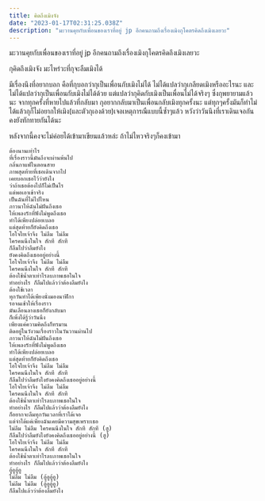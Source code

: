 ```yaml
---
title: คิดถึงเมิงจัง
date: "2023-01-17T02:31:25.038Z"
description: "มะวานคุยกับเพื่อนของเราที่อยู่ jp อีกคนถามถึงเรื่องเมิงกุโคตรคิดถึงเมิงเลยวะ"
---
```


มะวานคุยกับเพื่อนของเราที่อยู่ jp อีกคนถามถึงเรื่องเมิงกุโคตรคิดถึงเมิงเลยวะ

กุคิดถึงเมิงจัง มะไหร่วะที่กุจะลืมเมิงได้

มีเรื่องนึงที่อยากบอก คือที่กุบอกว่ากุเป็นเพื่อนกับเมิงไม่ได้ ไม่ได้แปลว่ากุเกลียดเมิงหรืออะไรนะ และไม่ได้แปลว่ากุเป็นเพื่อนกับเมิงไม่ได้ด้วย
แต่แปลว่ากุคิดกับเมิงเป็นเพื่อนไม่ได้จริงๆ ซึ่งกุพยายามแล้วนะ จากทุกครั้งที่หายไปแล้วที่กลับมา กุอยากกลับมาเป็นเพื่อนกลับเมิงทุกครั้งนะ แต่ทุกๆครั้งมันก็ทำไม่ได้แล้วกุก็ไม่อยากให้เมิง(และตัวกุเองด้วย)เจอเหตุการณืแบบนี้ซ้ำๆแล้ว 
หวังว่าวันนึงที่เราเดินเจอกันคงยังทักทายกันได้นะ

หลังจากนี้คงจะไม่ค่อยได้เข้ามาเขียนแล้วหล่ะ ถ้าไม่ไหวจริงๆก็คงเข้ามา

```
ต้องนานเท่าไร
ที่เรื่องราวนี้มันถึงจะผ่านพ้นไป
กลิ่นกาแฟในตอนสาย
ภาพสุดท้ายที่เธอเดินจากไป
เคยบอกเธอไว้ว่ายังไง
ว่าถ้าเธอต้องไปก็ไม่เป็นไร
แต่พอเอาเข้าจริง
เป็นฉันที่ไม่ไปไหน
ภาวนาให้ฉันไม่ฝันถึงเธอ
ให้เพลงรักที่ฟังไม่พูดถึงเธอ
ทำได้เพียงปล่อยเบลอ
แต่สุดท้ายก็ยังคิดถึงเธอ
โอใจไยเจ้าจึง ไม่ลืม ไม่ลืม
ใครคนนึงในใจ สักที สักที
ก็ลืมไปว่าลืมยังไง
ยังคงคิดถึงเธออยู่อย่างนี้
โอใจไยเจ้าจึง ไม่ลืม ไม่ลืม
ใครคนนึงในใจ สักที สักที
ต้องใช้น้ำตาเท่าไรลบภาพเธอในใจ
ทำอย่างไร ก็ลืมไปแล้วว่าต้องลืมยังไง
ต้องใช้เวลา
ทุกวันทำได้เพียงนั่งมองนาฬิกา
รอจนเช้าให้เรื่องราว
มันเลือนลางเธอก็ยังกลับมา
ก็เพิ่งได้รู้ว่าวันนึง
เพียงแค่ความคิดถึงก็ทรมาน
ติดอยู่ในวังวนเรื่องราวในวันวานผ่านไป
ภาวนาให้ฉันไม่ฝันถึงเธอ
ให้เพลงรักที่ฟังไม่พูดถึงเธอ
ทำได้เพียงปล่อยเบลอ
แต่สุดท้ายก็ยังคิดถึงเธอ
โอใจไยเจ้าจึง ไม่ลืม ไม่ลืม
ใครคนนึงในใจ สักที สักที
ก็ลืมไปว่าลืมยังไงยังคงคิดถึงเธออยู่อย่างนี้
โอใจไยเจ้าจึง ไม่ลืม ไม่ลืม
ใครคนนึงในใจ สักที สักที
ต้องใช้น้ำตาเท่าไรลบภาพเธอในใจ
ทำอย่างไร ก็ลืมไปแล้วว่าต้องลืมยังไง
ก็อยากจะลืมทุกวันเวลาที่เราได้เจอ
แต่จำได้แค่เพียงฉันเคยมีความสุขเพราะเธอ
ไม่ลืม ไม่ลืม ใครคนนึงในใจ สักที สักที (ฮู)
ก็ลืมไปว่าลืมยังไงยังคงคิดถึงเธออยู่อย่างนี้ (ฮู)
โอใจไยเจ้าจึง ไม่ลืม ไม่ลืม
ใครคนนึงในใจ สักที สักที
ต้องใช้น้ำตาเท่าไรลบภาพเธอในใจ
ทำอย่างไร ก็ลืมไปแล้วว่าต้องลืมยังไง
อู้อูอู้อู
ไม่ลืม ไม่ลืม (อู้อูอู้อู)
ไม่ลืม ไม่ลืม (อู้อูอู้อู)
ก็ลืมไปแล้วว่าต้องลืมยังไง
```
